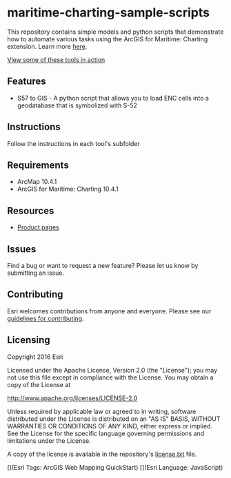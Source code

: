 # maritime-charting-sample-scripts

This repository contains simple models and python scripts that demonstrate how to automate various tasks using the ArcGIS for Maritime: Charting extension. Learn more [here](http://www.esri.com/software/arcgis/extensions/maritime/charting/).

[View some of these tools in action](https://www.youtube.com/channel/UC3TLoqZ0pAY9CU3ff58k3rg/)


## Features
* S57 to GIS - A python script that allows you to load ENC cells into a geodatabase that is symbolized with S-52

## Instructions

Follow the instructions in each tool's subfolder

## Requirements

* ArcMap 10.4.1
* ArcGIS for Maritime: Charting 10.4.1

## Resources

* [Product pages](http://www.esri.com/software/arcgis/extensions/maritime/charting/)

## Issues

Find a bug or want to request a new feature?  Please let us know by submitting an issue.

## Contributing

Esri welcomes contributions from anyone and everyone. Please see our [guidelines for contributing](https://github.com/esri/contributing).

## Licensing
Copyright 2016 Esri

Licensed under the Apache License, Version 2.0 (the "License");
you may not use this file except in compliance with the License.
You may obtain a copy of the License at

   http://www.apache.org/licenses/LICENSE-2.0

Unless required by applicable law or agreed to in writing, software
distributed under the License is distributed on an "AS IS" BASIS,
WITHOUT WARRANTIES OR CONDITIONS OF ANY KIND, either express or implied.
See the License for the specific language governing permissions and
limitations under the License.

A copy of the license is available in the repository's [license.txt]( https://raw.github.com/Esri/quickstart-map-js/master/license.txt) file.

[](Esri Tags: ArcGIS Web Mapping QuickStart)
[](Esri Language: JavaScript)​
